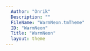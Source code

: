 ```yaml
---
  Author: "Onrik"
  Description: ""
  FileName: "WarmNeon.tmTheme"
  ID: "WarmNeon"
  Title: "WarmNeon"
  layout: theme
---
```

  